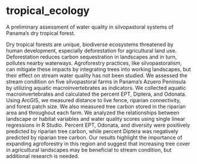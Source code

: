 # tropical_ecology
A preliminary assessment of water quality in silvopastoral systems of Panama’s dry tropical forest.

Dry tropical forests are unique, biodiverse ecosystems threatened by human development, 
especially deforestation for agricultural land use. Deforestation reduces carbon sequestration in 
landscapes and in turn, pollutes nearby waterways. Agroforestry practices, like silvopastoralism, 
can mitigate these impacts by integrating trees into working landscapes, but their effect on 
stream water quality has not been studied. We assessed the stream condition on five silvopastoral 
farms in Panama’s Azuero Peninsula by utilizing aquatic macroinvertebrates as indicators. We 
collected aquatic macroinvertebrates and calculated the percent EPT, Diptera, and Odonata. 
Using ArcGIS, we measured distance to live fence, riparian connectivity, and forest patch size. 
We also measured tree carbon stored in the riparian area and throughout each farm. We analyzed 
the relationships between landscape or habitat variables and water quality scores using single 
linear regressions in R Studio. Percent EPT, Odonata, and diversity were positively predicted by 
riparian tree carbon, while percent Diptera was negatively predicted by riparian tree carbon. Our 
results highlight the importance of expanding agroforestry in this region and suggest that 
increasing tree cover in agricultural landscapes may be beneficial to stream condition, but 
additional research is needed.

